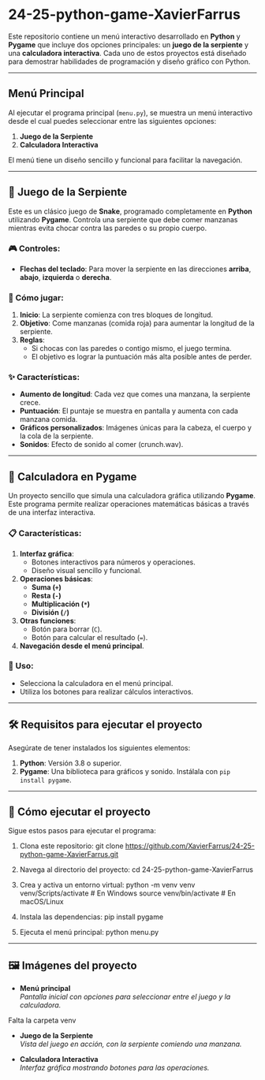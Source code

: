# 24-25-python-game-XavierFarrus

Este repositorio contiene un menú interactivo desarrollado en **Python** y **Pygame** que incluye dos opciones principales: un **juego de la serpiente** y una **calculadora interactiva**. Cada uno de estos proyectos está diseñado para demostrar habilidades de programación y diseño gráfico con Python.

------------------------------------------------------------------------------------

## Menú Principal

Al ejecutar el programa principal (`menu.py`), se muestra un menú interactivo desde el cual puedes seleccionar entre las siguientes opciones:

1. **Juego de la Serpiente**  
2. **Calculadora Interactiva**  

El menú tiene un diseño sencillo y funcional para facilitar la navegación.

------------------------------------------------------------------------------------

## 🐍 Juego de la Serpiente

Este es un clásico juego de **Snake**, programado completamente en **Python** utilizando **Pygame**. Controla una serpiente que debe comer manzanas mientras evita chocar contra las paredes o su propio cuerpo.

### 🎮 Controles:
- **Flechas del teclado**: Para mover la serpiente en las direcciones **arriba**, **abajo**, **izquierda** o **derecha**.

### 🚀 Cómo jugar:
1. **Inicio**: La serpiente comienza con tres bloques de longitud.
2. **Objetivo**: Come manzanas (comida roja) para aumentar la longitud de la serpiente.
3. **Reglas**:
   - Si chocas con las paredes o contigo mismo, el juego termina.
   - El objetivo es lograr la puntuación más alta posible antes de perder.

### ✨ Características:
- **Aumento de longitud**: Cada vez que comes una manzana, la serpiente crece.
- **Puntuación**: El puntaje se muestra en pantalla y aumenta con cada manzana comida.
- **Gráficos personalizados**: Imágenes únicas para la cabeza, el cuerpo y la cola de la serpiente.
- **Sonidos**: Efecto de sonido al comer (crunch.wav).

------------------------------------------------------------------------------------

## 🔢 Calculadora en Pygame

Un proyecto sencillo que simula una calculadora gráfica utilizando **Pygame**. Este programa permite realizar operaciones matemáticas básicas a través de una interfaz interactiva.

### 📋 Características:
1. **Interfaz gráfica**:
   - Botones interactivos para números y operaciones.
   - Diseño visual sencillo y funcional.
2. **Operaciones básicas**:
   - **Suma (`+`)**
   - **Resta (`-`)**
   - **Multiplicación (`*`)**
   - **División (`/`)**
3. **Otras funciones**:
   - Botón para borrar (`C`).
   - Botón para calcular el resultado (`=`).
4. **Navegación desde el menú principal**.

### 🤖 Uso:
- Selecciona la calculadora en el menú principal.
- Utiliza los botones para realizar cálculos interactivos.

------------------------------------------------------------------------------------

## 🛠️ Requisitos para ejecutar el proyecto

Asegúrate de tener instalados los siguientes elementos:

1. **Python**: Versión 3.8 o superior.
2. **Pygame**: Una biblioteca para gráficos y sonido. Instálala con `pip install pygame`.

------------------------------------------------------------------------------------

## 🚀 Cómo ejecutar el proyecto

Sigue estos pasos para ejecutar el programa:

1. Clona este repositorio:
   git clone https://github.com/XavierFarrus/24-25-python-game-XavierFarrus.git


2. Navega al directorio del proyecto:
    cd 24-25-python-game-XavierFarrus

3. Crea y activa un entorno virtual:
    python -m venv venv
    venv/Scripts/activate     # En Windows
    source venv/bin/activate  # En macOS/Linux

4. Instala las dependencias:
    pip install pygame

5. Ejecuta el menú principal:
    python menu.py

------------------------------------------------------------------------------------

## 🖼️ Imágenes del proyecto

- **Menú principal**  
  *Pantalla inicial con opciones para seleccionar entre el juego y la calculadora.*


Falta la carpeta venv

- **Juego de la Serpiente**  
  *Vista del juego en acción, con la serpiente comiendo una manzana.*

- **Calculadora Interactiva**  
  *Interfaz gráfica mostrando botones para las operaciones.*
